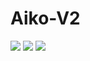 # Aiko-V2
<img src="https://img.shields.io/discord/950896985945288714">
<img src="https://img.shields.io/github/last-commit/kuebiiko/Aiko-V2">
<img src="https://img.shields.io/github/commit-activity/m/kuebiiko/Aiko-V2">
